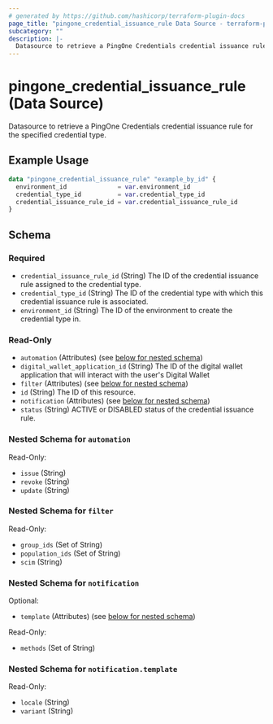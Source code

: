 ```yaml
---
# generated by https://github.com/hashicorp/terraform-plugin-docs
page_title: "pingone_credential_issuance_rule Data Source - terraform-provider-pingone"
subcategory: ""
description: |-
  Datasource to retrieve a PingOne Credentials credential issuance rule for the specified credential type.
---
```


# pingone_credential_issuance_rule (Data Source)

Datasource to retrieve a PingOne Credentials credential issuance rule for the specified credential type.

## Example Usage

```terraform
data "pingone_credential_issuance_rule" "example_by_id" {
  environment_id              = var.environment_id
  credential_type_id          = var.credential_type_id
  credential_issuance_rule_id = var.credential_issuance_rule_id
}
```

<!-- schema generated by tfplugindocs -->
## Schema

### Required

- `credential_issuance_rule_id` (String) The ID of the credential issuance rule assigned to the credential type.
- `credential_type_id` (String) The ID of the credential type with which this credential issuance rule is associated.
- `environment_id` (String) The ID of the environment to create the credential type in.

### Read-Only

- `automation` (Attributes) (see [below for nested schema](#nestedatt--automation))
- `digital_wallet_application_id` (String) The ID of the digital wallet application that will interact with the user's Digital Wallet
- `filter` (Attributes) (see [below for nested schema](#nestedatt--filter))
- `id` (String) The ID of this resource.
- `notification` (Attributes) (see [below for nested schema](#nestedatt--notification))
- `status` (String) ACTIVE or DISABLED status of the credential issuance rule.

<a id="nestedatt--automation"></a>
### Nested Schema for `automation`

Read-Only:

- `issue` (String)
- `revoke` (String)
- `update` (String)


<a id="nestedatt--filter"></a>
### Nested Schema for `filter`

Read-Only:

- `group_ids` (Set of String)
- `population_ids` (Set of String)
- `scim` (String)


<a id="nestedatt--notification"></a>
### Nested Schema for `notification`

Optional:

- `template` (Attributes) (see [below for nested schema](#nestedatt--notification--template))

Read-Only:

- `methods` (Set of String)

<a id="nestedatt--notification--template"></a>
### Nested Schema for `notification.template`

Read-Only:

- `locale` (String)
- `variant` (String)


